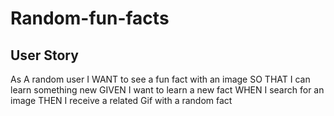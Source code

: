 # Random-fun-facts

## User Story
As A random user 
I WANT to see a fun fact with an image 
SO THAT I can learn something new
GIVEN I want to learn a new fact
WHEN I search for an image
THEN I receive a related Gif with a random fact
